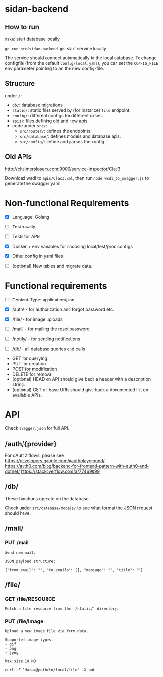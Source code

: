 # sidan-backend

## How to run

`make`: start database locally

`go run src/sidan-backend.go`: start service locally

The service should connect automatically to the local database. To
change configfile (from the default `config/local.yaml`), you can set
the `CONFIG_FILE` env parameter pointing to an the new config-file.

## Structure

under `/`:
- `db/`: database migrations
- `static/`: static files served by (for instance) `file` endpoint.
- `config/`: different configs for different cases.
- `apis/`: files defining old and new apis.
- code under `src/`:
  - `src/router/`: defines the endpoints
  - `src/database/`: defines models and database apis.
  - `src/config/`: define and parses the config

## Old APIs

http://chalmerslosers.com:9000/service-inspector/Clac3

Download wsdl to `apis/Clac3.xml`, then run `node wsdl_to_swagger.js`
to generate the swagger yaml.


# Non-functional Requirements

- [X] Language: Golang
- [ ] Test locally
- [ ] Tests for APIs
- [x] Docker + env variables for choosing local/test/prod configs
- [x] Other config in yaml files

- [ ] (optional) New tables and migrate data.

# Functional requirements

- [ ] Content-Type: application/json

- [x] /auth/ - for authorization and forgot password etc.
- [x] /file/ - for image uploads
- [ ] /mail/ - for mailing the reset password
- [ ] /notify/ - for sending notifications
- [ ] /db/ - all database queries and calls

- GET for querying
- PUT for creation
- POST for modification
- DELETE for removal
- (optional) HEAD on API should give back a header with a description string.
- (optional) GET on base URIs should give back a documented list on available APIs.

# API

Check `swagger.json` for full API.

## /auth/{provider}

For oAuth2 flows, please see
https://developers.google.com/oauthplayground/
https://auth0.com/blog/backend-for-frontend-pattern-with-auth0-and-dotnet/
https://stackoverflow.com/a/77469099

## /db/

These functions operate on the database.

Check under `src/database/models/` to see what format the JSON request
should have.

## /mail/

### PUT /mail

    Send new mail.

    JSON payload structure:

    {"from_email": "", "to_emails": [], "message": "", "title": ""}

## /file/

### GET /file/RESOURCE

    Fetch a file resource from the `/static/` directory.

### PUT /file/image

    Upload a new image file via form data.

    Supported image types:
    - gif
    - png
    - jpeg

    Max size 10 MB

    curl -F ‘data=@path/to/local/file' -X put
